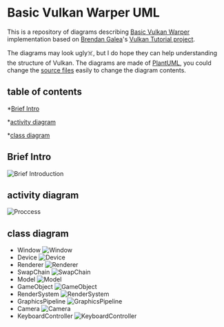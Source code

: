 # Basic Vulkan Warper UML
This is a repository of diagrams describing [Basic Vulkan Warper](https://github.com/BravoMando/BasicVulkanWarper) implementation based on [Brendan Galea](https://github.com/blurrypiano)'s [Vulkan Tutorial project](https://github.com/blurrypiano/littleVulkanEngine).

The diagrams may look ugly☠️, but I do hope they can help understanding the structure of Vulkan. The diagrams are made of [PlantUML](https://plantuml.com/), you could change the [source files](./src/) easily to change the diagram contents.

## table of contents
*[Brief Intro](#brief-intro)

*[activity diagram](#activity-diagram)

*[class diagram](#class-diagram)



## Brief Intro
![Brief Introduction](./res/BriefIntro.svg)

## activity diagram
![Proccess](./res/Process.svg)

## class diagram
+ Window
![Window](./res/window.svg)
+ Device
![Device](./res/device.svg)
+ Renderer
![Renderer](./res/renderer.svg)
+ SwapChain
![SwapChain](./res/swapchain.svg)
+ Model
![Model](./res/model.svg)
+ GameObject
![GameObject](./res/game_object.svg)
+ RenderSystem
![RenderSystem](./res/render_system.svg)
+ GraphicsPipeline
![GraphicsPipeline](./res/pipeline.svg)
+ Camera
![Camera](./res/camera.svg)
+ KeyboardController
![KeyboardController](./res/keyboard_controller.svg)
